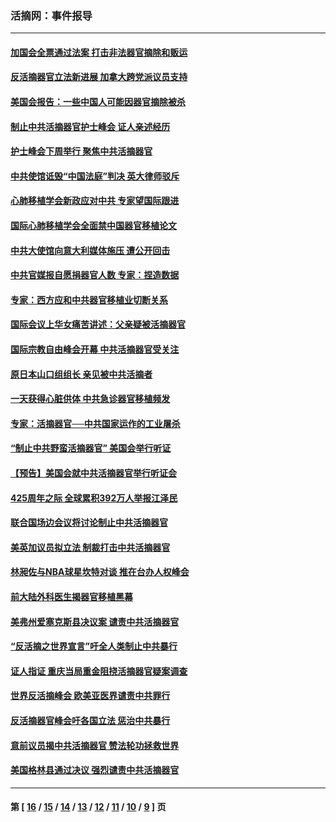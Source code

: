 ### 活摘网：事件报导
---
#### [加国会全票通过法案 打击非法器官摘除和贩运](../../pages/nf5877/n13884924.md?03200430) 
#### [反活摘器官立法新进展 加拿大跨党派议员支持](../../pages/nf5877/n13876061.md?03200430) 
#### [美国会报告：一些中国人可能因器官摘除被杀](../../pages/nf5877/n13867964.md?03200430) 
#### [制止中共活摘器官护士峰会 证人亲述经历](../../pages/nf5877/n13859007.md?03200430) 
#### [护士峰会下周举行 聚焦中共活摘器官](../../pages/nf5877/n13855418.md?03200430) 
#### [中共使馆诋毁“中国法庭”判决 英大律师驳斥](../../pages/nf5877/n13833945.md?03200430) 
#### [心肺移植学会新政应对中共 专家望国际跟进](../../pages/nf5877/n13829043.md?03200430) 
#### [国际心肺移植学会全面禁中国器官移植论文](../../pages/nf5877/n13827785.md?03200430) 
#### [中共大使馆向意大利媒体施压 遭公开回击](../../pages/nf5877/n13826038.md?03200430) 
#### [中共官媒报自愿捐器官人数 专家：捏造数据](../../pages/nf5877/n13814130.md?03200430) 
#### [专家：西方应和中共器官移植业切断关系](../../pages/nf5877/n13772828.md?03200430) 
#### [国际会议上华女痛苦讲述：父亲疑被活摘器官](../../pages/nf5877/n13771583.md?03200430) 
#### [国际宗教自由峰会开幕 中共活摘器官受关注](../../pages/nf5877/n13769995.md?03200430) 
#### [原日本山口组组长 亲见被中共活摘者](../../pages/nf5877/n13767360.md?03200430) 
#### [一天获得心脏供体 中共急诊器官移植频发](../../pages/nf5877/n13764689.md?03200430) 
#### [专家：活摘器官──中共国家运作的工业屠杀](../../pages/nf5877/n13761178.md?03200430) 
#### [“制止中共野蛮活摘器官” 美国会举行听证](../../pages/nf5877/n13735831.md?03200430) 
#### [【预告】美国会就中共活摘器官举行听证会](../../pages/nf5877/n13732843.md?03200430) 
#### [425周年之际 全球累积392万人举报江泽民](../../pages/nf5877/n13719232.md?03200430) 
#### [联合国场边会议将讨论制止中共活摘器官](../../pages/nf5877/n13656361.md?03200430) 
#### [美英加议员拟立法 制裁打击中共活摘器官](../../pages/nf5877/n13430251.md?03200430) 
#### [林昶佐与NBA球星坎特对谈 推在台办人权峰会](../../pages/nf5877/n13414467.md?03200430) 
#### [前大陆外科医生揭器官移植黑幕](../../pages/nf5877/n13401416.md?03200430) 
#### [美弗州爱塞克斯县决议案 谴责中共活摘器官](../../pages/nf5877/n13320919.md?03200430) 
#### [“反活摘之世界宣言”吁全人类制止中共暴行](../../pages/nf5877/n13259730.md?03200430) 
#### [证人指证 重庆当局重金阻挠活摘器官疑案调查](../../pages/nf5877/n13259127.md?03200430) 
#### [世界反活摘峰会 欧美亚医界谴责中共罪行](../../pages/nf5877/n13253550.md?03200430) 
#### [反活摘器官峰会吁各国立法 惩治中共暴行](../../pages/nf5877/n13245052.md?03200430) 
#### [意前议员揭中共活摘器官 赞法轮功拯救世界](../../pages/nf5877/n13203445.md?03200430) 
#### [美国格林县通过决议 强烈谴责中共活摘器官](../../pages/nf5877/n13119367.md?03200430) 

---
#### 第 [ [16](./16.md?03200430) / [15](./15.md?03200430) / [14](./14.md?03200430) / [13](./13.md?03200430) / [12](./12.md?03200430) / [11](./11.md?03200430) / [10](./10.md?03200430) / [9](./9.md?03200430) ] 页
